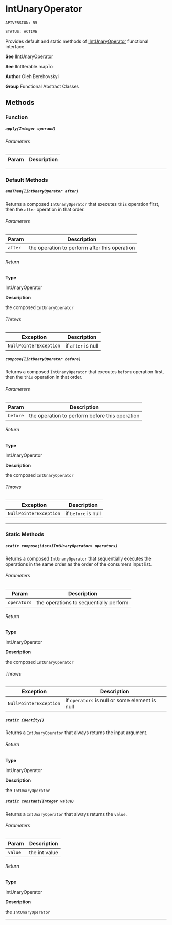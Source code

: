 # IntUnaryOperator

`APIVERSION: 55`

`STATUS: ACTIVE`

Provides default and static methods of [IIntUnaryOperator](/docs/Functional-Interfaces/IIntUnaryOperator.md) functional interface.


**See** [IIntUnaryOperator](/docs/Functional-Interfaces/IIntUnaryOperator.md)


**See** IIntIterable.mapTo


**Author** Oleh Berehovskyi


**Group** Functional Abstract Classes

## Methods
### Function
##### `apply(Integer operand)`
###### Parameters
|Param|Description|
|---|---|

---
### Default Methods
##### `andThen(IIntUnaryOperator after)`

Returns a composed `IntUnaryOperator` that executes `this` operation first, then the `after` operation in that order.

###### Parameters
|Param|Description|
|---|---|
|`after`|the operation to perform after this operation|

###### Return

**Type**

IntUnaryOperator

**Description**

the composed `IntUnaryOperator`

###### Throws
|Exception|Description|
|---|---|
|`NullPointerException`|if `after` is null|

##### `compose(IIntUnaryOperator before)`

Returns a composed `IntUnaryOperator` that executes `before` operation first, then the `this` operation in that order.

###### Parameters
|Param|Description|
|---|---|
|`before`|the operation to perform before this operation|

###### Return

**Type**

IntUnaryOperator

**Description**

the composed `IntUnaryOperator`

###### Throws
|Exception|Description|
|---|---|
|`NullPointerException`|if `before` is null|

---
### Static Methods
##### `static compose(List<IIntUnaryOperator> operators)`

Returns a composed `IntUnaryOperator` that sequentially executes the operations in the same order as the order of the consumers input list.

###### Parameters
|Param|Description|
|---|---|
|`operators`|the operations to sequentially perform|

###### Return

**Type**

IntUnaryOperator

**Description**

the composed `IntUnaryOperator`

###### Throws
|Exception|Description|
|---|---|
|`NullPointerException`|if `operators` is null or some element is null|

##### `static identity()`

Returns a `IntUnaryOperator` that always returns the input argument.

###### Return

**Type**

IntUnaryOperator

**Description**

the `IntUnaryOperator`

##### `static constant(Integer value)`

Returns a `IntUnaryOperator` that always returns the `value`.

###### Parameters
|Param|Description|
|---|---|
|`value`|the int value|

###### Return

**Type**

IntUnaryOperator

**Description**

the `IntUnaryOperator`

---
